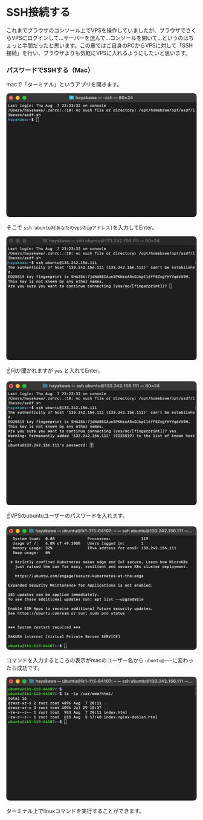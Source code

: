 # SSH接続する

これまでブラウザのコンソール上でVPSを操作していましたが、ブラウザでさくらVPSにログインして...サーバーを選んで...コンソールを開いて...というのはちょっと手間だったと思います。この章ではご自身のPCからVPSに対して「SSH接続」を行い、ブラウザよりも気軽にVPSに入れるようにしたいと思います。

### パスワードでSSHする（Mac）

macで「ターミナル」というアプリを開きます。

![ターミナル](./assets/05/01.jpg)

そこで `ssh ubuntu@{あなたのvpsのipアドレス}`を入力してEnter。

![sshコマンドを実行](./assets/05/02.jpg)


☝️何か聞かれますが `yes` と入れてEnter。

![ubuntuユーザーのパスワードを要求される](./assets/05/03.jpg)

☝️VPSのubuntuユーザーのパスワードを入れます。

![sshログイン成功](./assets/05/04.jpg)

コマンドを入力するところの表示がmacのユーザー名から `ubuntu@~~~`に変わったら成功です。

![コマンドが実行可能に](./assets/05/05.jpg)

ターミナル上でlinuxコマンドを実行することができます。